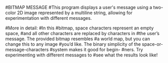 #BITMAP MESSAGE 
#This program displays a user's message using a two-color 2D image represented by a multiline string, allowing for experimentation with different messages.

#More in detail:
#In this
#bitmap, space characters represent an empty space,
#and all other characters are replaced by characters in
#the user’s message. The provided bitmap resembles
#a world map, but you can change this to any image
#you’d like. The binary simplicity of the space-or-message-characters
#system makes it good for begin-
#ners. Try experimenting with different messages to
#see what the results look like!
